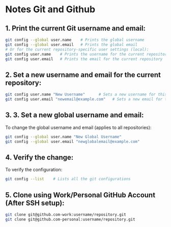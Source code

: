 # Notes Git and Github

## 1. Print the current Git username and email:
```bash
git config --global user.name    # Prints the global username
git config --global user.email   # Prints the global email
# Or for the current repository-specific user settings (local):
git config user.name    # Prints the username for the current repository
git config user.email   # Prints the email for the current repository
```

## 2. Set a new username and email for the current repository:
```bash
git config user.name "New Username"      # Sets a new username for this repository
git config user.email "newemail@example.com"   # Sets a new email for this repository
```

## 3. 3. Set a new global username and email:
To change the global username and email (applies to all repositories):
```bash
git config --global user.name "New Global Username"
git config --global user.email "newglobalemail@example.com"
```

## 4. Verify the change:
To verify the configuration:
```bash
git config --list    # Lists all the git configurations
````
## 5. Clone using Work/Personal GitHub Account (After SSH setup):
```bash
git clone git@github.com-work:username/repository.git
git clone git@github.com-personal:username/repository.git
```





 

